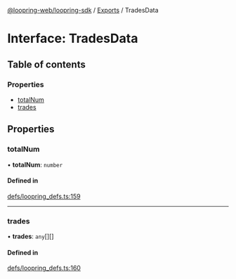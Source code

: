 [@loopring-web/loopring-sdk](../README.md) / [Exports](../modules.md) / TradesData

# Interface: TradesData

## Table of contents

### Properties

- [totalNum](TradesData.md#totalnum)
- [trades](TradesData.md#trades)

## Properties

### totalNum

• **totalNum**: `number`

#### Defined in

[defs/loopring_defs.ts:159](https://github.com/Loopring/loopring_sdk/blob/300ee65/src/defs/loopring_defs.ts#L159)

___

### trades

• **trades**: `any`[][]

#### Defined in

[defs/loopring_defs.ts:160](https://github.com/Loopring/loopring_sdk/blob/300ee65/src/defs/loopring_defs.ts#L160)
